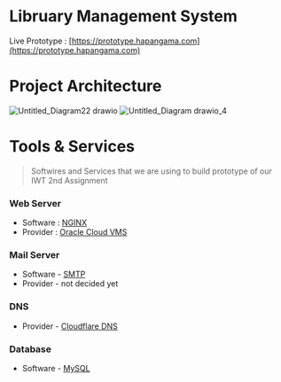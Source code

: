 
# Libruary Management System

Live Prototype : [https://prototype.hapangama.com](https://prototype.hapangama.com)

# Project Architecture
![Untitled_Diagram22 drawio](https://github.com/ka0un/webapp/assets/88395585/1557a491-41d2-432a-88c8-de3b0448f289)
![Untitled_Diagram drawio_4](https://github.com/ka0un/webapp/assets/88395585/23fd7aec-8105-4766-8681-36a3ba1b017c)

# Tools & Services

> Softwires and Services that we are using to build prototype of our IWT 2nd Assignment

### Web Server
- Software : [NGINX](https://www.nginx.com/resources/glossary/nginx/)
- Provider : [Oracle Cloud VMS](https://www.oracle.com/cloud/compute/virtual-machines/)


### Mail Server 
- Software - [SMTP](https://www.geeksforgeeks.org/simple-mail-transfer-protocol-smtp/)
- Provider - not decided yet


### DNS 
- Provider - [Cloudflare DNS](https://www.cloudflare.com/application-services/products/dns/)


### Database
- Software - [MySQL](https://www.mysql.com/)

